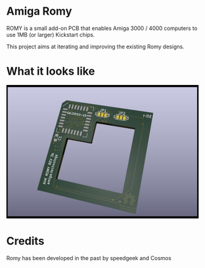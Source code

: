 # Amiga Romy

ROMY is a small add-on PCB that enables Amiga 3000 / 4000 computers to use 1MB (or larger) Kickstart chips.

This project aims at iterating and improving the existing Romy designs.

# What it looks like

![](collateral/a4k_romy_render.jpg)

# Credits

Romy has been developed in the past by speedgeek and Cosmos
